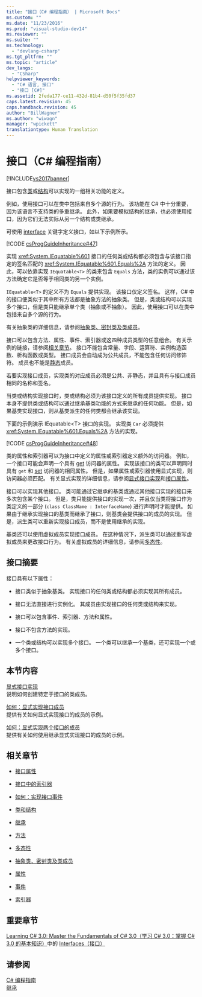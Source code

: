 ```yaml
---
title: "接口（C# 编程指南） | Microsoft Docs"
ms.custom: ""
ms.date: "11/23/2016"
ms.prod: "visual-studio-dev14"
ms.reviewer: ""
ms.suite: ""
ms.technology: 
  - "devlang-csharp"
ms.tgt_pltfrm: ""
ms.topic: "article"
dev_langs: 
  - "CSharp"
helpviewer_keywords: 
  - "C# 语言, 接口"
  - "接口 [C#]"
ms.assetid: 2feda177-ce11-432d-81b4-d50f5f35fd37
caps.latest.revision: 45
caps.handback.revision: 45
author: "BillWagner"
ms.author: "wiwagn"
manager: "wpickett"
translationtype: Human Translation
---
```

# 接口（C# 编程指南）
[!INCLUDE[vs2017banner](../../../csharp/includes/vs2017banner.md)]

接口包含[类](../../../csharp/language-reference/keywords/class.md)或[结构](../../../csharp/language-reference/keywords/struct.md)可以实现的一组相关功能的定义。  
  
 例如，使用接口可以在类中包括来自多个源的行为。  该功能在 C\# 中十分重要，因为该语言不支持类的多重继承。  此外，如果要模拟结构的继承，也必须使用接口，因为它们无法实际从另一个结构或类继承。  
  
 可使用 [interface](../../../csharp/language-reference/keywords/interface.md) 关键字定义接口，如以下示例所示。  
  
 [!CODE [csProgGuideInheritance#47](../CodeSnippet/VS_Snippets_VBCSharp/csProgGuideInheritance#47)]  
  
 实现 <xref:System.IEquatable%601> 接口的任何类或结构都必须包含与该接口指定的签名匹配的 <xref:System.IEquatable%601.Equals%2A> 方法的定义。  因此，可以依靠实现 `IEquatable<T>` 的类来包含 `Equals` 方法，类的实例可以通过该方法确定它是否等于相同类的另一个实例。  
  
 `IEquatable<T>` 的定义不为 `Equals` 提供实现。  该接口仅定义签名。  这样，C\# 中的接口便类似于其中所有方法都是抽象方法的抽象类。  但是，类或结构可以实现多个接口，但是类只能继承单个类（抽象或不抽象）。  因此，使用接口可以在类中包括来自多个源的行为。  
  
 有关抽象类的详细信息，请参阅[抽象类、密封类及类成员](../../../csharp/programming-guide/classes-and-structs/abstract-and-sealed-classes-and-class-members.md)。  
  
 接口可以包含方法、属性、事件、索引器或这四种成员类型的任意组合。  有关示例的链接，请参阅[相关章节](../../../csharp/programming-guide/interfaces/index.md#BKMK_RelatedSections)。  接口不能包含常量、字段、运算符、实例构造函数、析构函数或类型。  接口成员会自动成为公共成员，不能包含任何访问修饰符。  成员也不能是[静态](../../../csharp/language-reference/keywords/static.md)成员。  
  
 若要实现接口成员，实现类的对应成员必须是公共、非静态，并且具有与接口成员相同的名称和签名。  
  
 当类或结构实现接口时，类或结构必须为该接口定义的所有成员提供实现。  接口本身不提供类或结构可以通过继承基类功能的方式来继承的任何功能。  但是，如果基类实现接口，则从基类派生的任何类都会继承该实现。  
  
 下面的示例演示 IEquatable\<T\> 接口的实现。  实现类 `Car` 必须提供 <xref:System.IEquatable%601.Equals%2A> 方法的实现。  
  
 [!CODE [csProgGuideInheritance#48](../CodeSnippet/VS_Snippets_VBCSharp/csProgGuideInheritance#48)]  
  
 类的属性和索引器可以为接口中定义的属性或索引器定义额外的访问器。  例如，一个接口可能会声明一个具有 [get](../../../csharp/language-reference/keywords/get.md) 访问器的属性。  实现该接口的类可以声明同时具有 `get` 和 [set](../../../csharp/language-reference/keywords/set.md) 访问器的相同属性。  但是，如果属性或索引器使用显式实现，则访问器必须匹配。  有关显式实现的详细信息，请参阅[显式接口实现](../../../csharp/programming-guide/interfaces/explicit-interface-implementation.md)和[接口属性](../../../csharp/programming-guide/classes-and-structs/interface-properties.md)。  
  
 接口可以实现其他接口。  类可能通过它继承的基类或通过其他接口实现的接口来多次包含某个接口。  但是，类只能提供接口的实现一次，并且仅当类将接口作为类定义的一部分 \(`class ClassName : InterfaceName`\) 进行声明时才能提供。  如果由于继承实现接口的基类而继承了接口，则基类会提供接口的成员的实现。  但是，派生类可以重新实现接口成员，而不是使用继承的实现。  
  
 基类还可以使用虚拟成员实现接口成员。  在这种情况下，派生类可以通过重写虚拟成员来更改接口行为。  有关虚拟成员的详细信息，请参阅[多态性](../../../csharp/programming-guide/classes-and-structs/polymorphism.md)。  
  
## 接口摘要  
 接口具有以下属性：  
  
-   接口类似于抽象基类。  实现接口的任何类或结构都必须实现其所有成员。  
  
-   接口无法直接进行实例化。  其成员由实现接口的任何类或结构来实现。  
  
-   接口可以包含事件、索引器、方法和属性。  
  
-   接口不包含方法的实现。  
  
-   一个类或结构可以实现多个接口。  一个类可以继承一个基类，还可实现一个或多个接口。  
  
## 本节内容  
 [显式接口实现](../../../csharp/programming-guide/interfaces/explicit-interface-implementation.md)  
 说明如何创建特定于接口的类成员。  
  
 [如何：显式实现接口成员](../../../csharp/programming-guide/interfaces/how-to-explicitly-implement-interface-members.md)  
 提供有关如何显式实现接口的成员的示例。  
  
 [如何：显式实现两个接口的成员](../../../csharp/programming-guide/interfaces/how-to-explicitly-implement-members-of-two-interfaces.md)  
 提供有关如何使用继承显式实现接口的成员的示例。  
  
##  <a name="BKMK_RelatedSections"></a> 相关章节  
  
-   [接口属性](../../../csharp/programming-guide/classes-and-structs/interface-properties.md)  
  
-   [接口中的索引器](../../../csharp/programming-guide/indexers/indexers-in-interfaces.md)  
  
-   [如何：实现接口事件](../../../csharp/programming-guide/events/how-to-implement-interface-events.md)  
  
-   [类和结构](../../../csharp/programming-guide/classes-and-structs/index.md)  
  
-   [继承](../../../csharp/programming-guide/classes-and-structs/inheritance.md)  
  
-   [方法](../../../csharp/programming-guide/classes-and-structs/methods.md)  
  
-   [多态性](../../../csharp/programming-guide/classes-and-structs/polymorphism.md)  
  
-   [抽象类、密封类及类成员](../../../csharp/programming-guide/classes-and-structs/abstract-and-sealed-classes-and-class-members.md)  
  
-   [属性](../../../csharp/programming-guide/classes-and-structs/properties.md)  
  
-   [事件](../../../csharp/programming-guide/events/index.md)  
  
-   [索引器](../../../csharp/programming-guide/indexers/index.md)  
  
## 重要章节  
 [Learning C\# 3.0: Master the Fundamentals of C\# 3.0（学习 C\# 3.0：掌握 C\# 3.0 的基本知识）](http://msdn.microsoft.com/library/orm-9780596521066-01.aspx)中的 [Interfaces（接口）](http://msdn.microsoft.com/library/orm-9780596521066-01-13.aspx)  
  
## 请参阅  
 [C\# 编程指南](../../../csharp/programming-guide/index.md)   
 [继承](../../../csharp/programming-guide/classes-and-structs/inheritance.md)